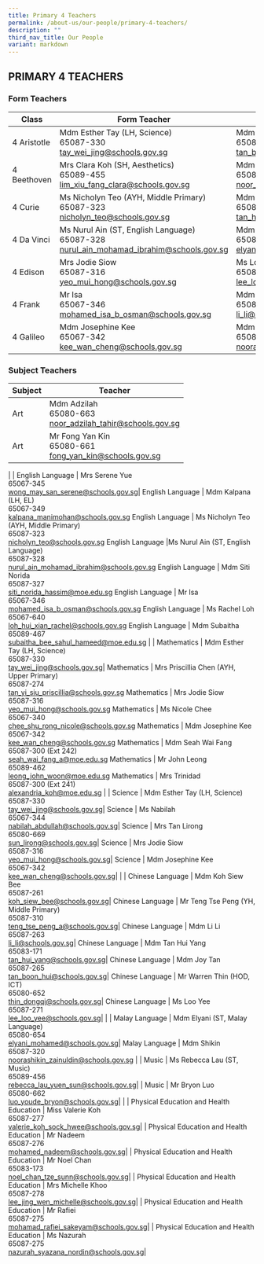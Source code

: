 ```yaml
---
title: Primary 4 Teachers
permalink: /about-us/our-people/primary-4-teachers/
description: ""
third_nav_title: Our People
variant: markdown
---
```

## PRIMARY 4 TEACHERS

### Form Teachers

| Class | Form Teacher | Form Teacher |
|---|---|---|
| 4 Aristotle | Mdm Esther Tay (LH, Science)<br>65087-330<br>[tay\_wei\_jing@schools.gov.sg](mailto:tay\_wei\_jing@schools.gov.sg)| Mdm Joy Tan<br>65087-265<br>[tan\_boon\_hui@schools.gov.sg](mailto:tan\_boon\_hui@schools.gov.sg)|
|4 Beethoven |Mrs Clara Koh (SH, Aesthetics)<br>65089-455<br>[lim_xiu_fang_clara@schools.gov.sg](mailto:lim_xiu_fang_clara@schools.gov.sg)|  Mdm Adzilah<br>65080-663<br>[noor\_adzilah\_tahir@schools.gov.sg](mailto:noor\_adzilah\_tahir@schools.gov.sg)|
| 4 Curie |Ms Nicholyn Teo (AYH, Middle Primary)<br>65087-323<br>[nicholyn_teo@schools.gov.sg](mailto:nicholyn_teo@schools.gov.sg)| Mdm Tan Hui Yang<br>65083-171<br>[tan\_hui\_yang@schools.gov.sg](mailto:tan\_hui\_yang@schools.gov.sg)|
| 4 Da Vinci | Ms Nurul Ain (ST, English Language) <br>65087-328<br>[nurul\_ain\_mohamad\_ibrahim@schools.gov.sg](mailto:nurul\_ain\_mohamad\_ibrahim@schools.gov.sg)| Mdm Elyani (ST, Malay Language)<br>65080-654<br>[elyani\_mohamed@schools.gov.sg](mailto:elyani\_mohamed@schools.gov.sg)|
| 4 Edison |Mrs Jodie Siow<br>65087-316<br>[yeo\_mui\_hong@schools.gov.sg](mailto:yeo\_mui\_hong@schools.gov.sg)| Ms Loo Yee<br>65087-271<br>[lee_loo_yee@schools.gov.sg](mailto:lee_loo_yee@schools.gov.sg)|
| 4 Frank | Mr Isa<br>65067-346<br>[mohamed\_isa\_b\_osman@schools.gov.sg](mailto:mohamed\_isa\_b\_osman@schools.gov.sg)|Mdm Li Li<br>65087-263<br>[li\_li@schools.gov.sg](mailto:li\_li@schools.gov.sg)|
| 4 Galileo | Mdm Josephine Kee<br>65067-342<br>[kee\_wan\_cheng@schools.gov.sg](mailto:kee\_wan\_cheng@schools.gov.sg)|Mdm Shikin <br>65087-320<br>[noorashikin\_zainuldin@schools.gov.sg](mailto:noorashikin\_zainuldin@schools.gov.sg)|

### Subject Teachers

| Subject | Teacher |
|---|---|
| Art | Mdm Adzilah<br>65080-663<br>[noor\_adzilah\_tahir@schools.gov.sg](mailto:noor\_adzilah\_tahir@schools.gov.sg)|
| Art  | Mr Fong Yan Kin<br>65080-661<br>[fong_yan_kin@schools.gov.sg](mailto:fong_yan_kin@schools.gov.sg)|
| 
| English Language | Mrs Serene Yue<br>65067-345<br>[wong\_may\_san\_serene@schools.gov.sg](mailto:wong\_may\_san\_serene@schools.gov.sg)|
English Language | Mdm Kalpana (LH, EL)<br>65067-349<br>[kalpana_manimohan@schools.gov.sg](mailto:kalpana_manimohan@schools.gov.sg)
English Language | Ms Nicholyn Teo (AYH, Middle Primary)<br>65087-323<br>[nicholyn_teo@schools.gov.sg](mailto:nicholyn_teo@schools.gov.sg)
English Language |Ms Nurul Ain (ST, English Language) <br>65087-328<br>[nurul\_ain\_mohamad\_ibrahim@schools.gov.sg](mailto:nurul\_ain\_mohamad\_ibrahim@schools.gov.sg)
English Language | Mdm Siti Norida<br>65087-327<br>[siti\_norida\_hassim@moe.edu.sg](mailto:siti\_norida\_hassim@moe.edu.sg)
English Language | Mr Isa<br>65067-346<br>[mohamed\_isa\_b\_osman@schools.gov.sg](mailto:mohamed\_isa\_b\_osman@schools.gov.sg)
English Language | Ms Rachel Loh<br>65067-640<br>[loh\_hui\_xian\_rachel@schools.gov.sg](mailto:loh\_hui\_xian\_rachel@schools.gov.sg)
English Language | Mdm Subaitha<br>65089-467<br>[subaitha\_bee\_sahul\_hameed@moe.edu.sg](mailto:subaitha\_bee\_sahul\_hameed@moe.edu.sg)
|
| Mathematics | Mdm Esther Tay (LH, Science)<br>65087-330<br>[tay\_wei\_jing@schools.gov.sg](mailto:tay\_wei\_jing@schools.gov.sg)|
Mathematics | Mrs Priscillia Chen (AYH, Upper Primary)<br>65087-274<br>[tan\_yi\_siu\_priscillia@schools.gov.sg](mailto:tan\_yi\_siu\_priscillia@schools.gov.sg)
Mathematics | Mrs Jodie Siow<br>65087-316<br>[yeo\_mui\_hong@schools.gov.sg](mailto:yeo\_mui\_hong@schools.gov.sg)
Mathematics | Ms Nicole Chee<br>65067-340<br>[chee\_shu\_rong\_nicole@schools.gov.sg](mailto:chee\_shu\_rong\_nicole@schools.gov.sg)
Mathematics | Mdm Josephine Kee<br>65067-342<br>[kee\_wan\_cheng@schools.gov.sg](mailto:kee\_wan\_cheng@schools.gov.sg)
Mathematics | Mdm Seah Wai Fang<br>65087-300 (Ext 242)<br>[seah\_wai\_fang\_a@moe.edu.sg](mailto:seah\_wai\_fang\_a@moe.edu.sg)
Mathematics | Mr John Leong<br>65089-462<br>[leong\_john\_woon@moe.edu.sg](mailto:leong\_john\_woon@moe.edu.sg)
Mathematics | Mrs Trinidad<br>65087-300 (Ext 241)<br>[alexandria\_koh@moe.edu.sg](mailto:alexandria\_koh@moe.edu.sg)
|
| Science | Mdm Esther Tay (LH, Science)<br>65087-330<br>[tay\_wei\_jing@schools.gov.sg](mailto:tay\_wei\_jing@schools.gov.sg)|
Science | Ms Nabilah<br>65067-344<br>[nabilah\_abdullah@schools.gov.sg](mailto:nabilah\_abdullah@schools.gov.sg)|
Science | Mrs Tan Lirong<br>65080-669<br>[sun\_lirong@schools.gov.sg](mailto:sun\_lirong@schools.gov.sg)|
Science | Mrs Jodie Siow<br>65087-316<br>[yeo\_mui\_hong@schools.gov.sg](mailto:yeo\_mui\_hong@schools.gov.sg)|
Science | Mdm Josephine Kee<br>65067-342<br>[kee\_wan\_cheng@schools.gov.sg](mailto:kee\_wan\_cheng@schools.gov.sg)|
|
| Chinese Language | Mdm Koh Siew Bee<br>65087-261<br>[koh\_siew\_bee@schools.gov.sg](mailto:koh\_siew\_bee@schools.gov.sg)|
Chinese Language | Mr Teng Tse Peng (YH, Middle Primary)<br>65087-310<br>[teng\_tse\_peng\_a@schools.gov.sg](mailto:teng\_tse\_peng\_a@schools.gov.sg)|
Chinese Language | Mdm Li Li<br>65087-263<br>[li\_li@schools.gov.sg](mailto:li\_li@schools.gov.sg)|
Chinese Language | Mdm Tan Hui Yang<br>65083-171<br>[tan\_hui\_yang@schools.gov.sg](mailto:tan\_hui\_yang@schools.gov.sg)|
Chinese Language | Mdm Joy Tan<br>65087-265<br>[tan\_boon\_hui@schools.gov.sg](mailto:tan\_boon\_hui@schools.gov.sg)|
Chinese Language | Mr Warren Thin (HOD, ICT)<br>65080-652<br>[thin\_dongqi@schools.gov.sg](mailto:thin\_dongqi@schools.gov.sg)|
Chinese Language | Ms Loo Yee<br>65087-271<br>[lee_loo_yee@schools.gov.sg](mailto:lee_loo_yee@schools.gov.sg)|
|
| Malay Language | Mdm Elyani (ST, Malay Language)<br>65080-654<br>[elyani\_mohamed@schools.gov.sg](mailto:elyani\_mohamed@schools.gov.sg)|
 Malay Language | Mdm Shikin<br>65087-320<br>[noorashikin\_zainuldin@schools.gov.sg](mailto:noorashikin\_zainuldin@schools.gov.sg)
|
| Music | Ms Rebecca Lau (ST, Music)<br>65089-456<br>[rebecca_lau_yuen_sun@schools.gov.sg](mailto:rebecca_lau_yuen_sun@moe.edu.sg)|
| Music | Mr Bryon Luo<br>65080-662<br>[luo\_youde\_bryon@schools.gov.sg](mailto:luo\_youde\_bryon@schools.gov.sg)|
|
| Physical Education and Health Education | Miss Valerie Koh<br>65087-277<br>[valerie_koh_sock_hwee@schools.gov.sg](mailto:valerie_koh_sock_hwee@schools.gov.sg)|
| Physical Education and Health Education | Mr Nadeem<br>65087-276<br>[mohamed_nadeem@schools.gov.sg](mailto:mohamed_nadeem@schools.gov.sg)|
| Physical Education and Health Education | Mr Noel Chan<br>65083-173<br>[noel_chan_tze_sunn@schools.gov.sg](mailto:noel_chan_tze_sunn@schools.gov.sg)|
| Physical Education and Health Education | Mrs Michelle Khoo<br>65087-278<br>[lee_jing_wen_michelle@schools.gov.sg](mailto:lee_jing_wen_michelle@schools.gov.sg)|
| Physical Education and Health Education | Mr Rafiei <br>65087-275<br>[mohamad\_rafiei\_sakeyam@schools.gov.sg](mailto:mohamad\_rafiei\_sakeyam@schools.gov.sg)|
| Physical Education and Health Education | Ms Nazurah<br>65087-275<br>[nazurah\_syazana\_nordin@schools.gov.sg](mailto:nazurah\_syazana\_nordin@schools.gov.sg)|